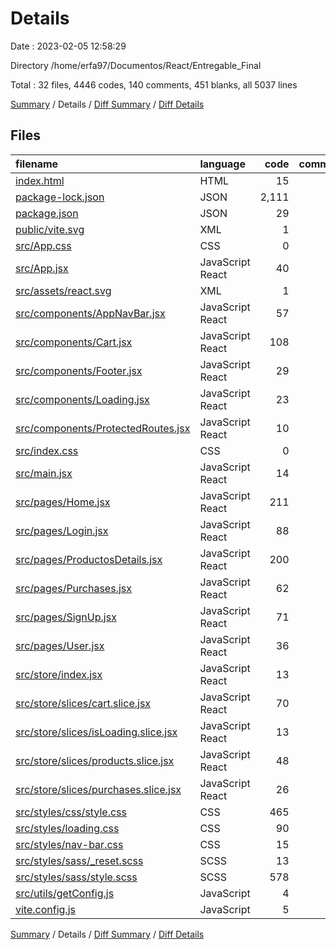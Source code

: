 # Details

Date : 2023-02-05 12:58:29

Directory /home/erfa97/Documentos/React/Entregable_Final

Total : 32 files,  4446 codes, 140 comments, 451 blanks, all 5037 lines

[Summary](results.md) / Details / [Diff Summary](diff.md) / [Diff Details](diff-details.md)

## Files
| filename | language | code | comment | blank | total |
| :--- | :--- | ---: | ---: | ---: | ---: |
| [index.html](/index.html) | HTML | 15 | 0 | 1 | 16 |
| [package-lock.json](/package-lock.json) | JSON | 2,111 | 0 | 1 | 2,112 |
| [package.json](/package.json) | JSON | 29 | 0 | 1 | 30 |
| [public/vite.svg](/public/vite.svg) | XML | 1 | 0 | 0 | 1 |
| [src/App.css](/src/App.css) | CSS | 0 | 41 | 1 | 42 |
| [src/App.jsx](/src/App.jsx) | JavaScript React | 40 | 1 | 8 | 49 |
| [src/assets/react.svg](/src/assets/react.svg) | XML | 1 | 0 | 0 | 1 |
| [src/components/AppNavBar.jsx](/src/components/AppNavBar.jsx) | JavaScript React | 57 | 6 | 14 | 77 |
| [src/components/Cart.jsx](/src/components/Cart.jsx) | JavaScript React | 108 | 0 | 17 | 125 |
| [src/components/Footer.jsx](/src/components/Footer.jsx) | JavaScript React | 29 | 0 | 2 | 31 |
| [src/components/Loading.jsx](/src/components/Loading.jsx) | JavaScript React | 23 | 0 | 2 | 25 |
| [src/components/ProtectedRoutes.jsx](/src/components/ProtectedRoutes.jsx) | JavaScript React | 10 | 2 | 4 | 16 |
| [src/index.css](/src/index.css) | CSS | 0 | 70 | 1 | 71 |
| [src/main.jsx](/src/main.jsx) | JavaScript React | 14 | 0 | 2 | 16 |
| [src/pages/Home.jsx](/src/pages/Home.jsx) | JavaScript React | 211 | 1 | 22 | 234 |
| [src/pages/Login.jsx](/src/pages/Login.jsx) | JavaScript React | 88 | 1 | 17 | 106 |
| [src/pages/ProductosDetails.jsx](/src/pages/ProductosDetails.jsx) | JavaScript React | 200 | 2 | 15 | 217 |
| [src/pages/Purchases.jsx](/src/pages/Purchases.jsx) | JavaScript React | 62 | 1 | 8 | 71 |
| [src/pages/SignUp.jsx](/src/pages/SignUp.jsx) | JavaScript React | 71 | 0 | 8 | 79 |
| [src/pages/User.jsx](/src/pages/User.jsx) | JavaScript React | 36 | 1 | 9 | 46 |
| [src/store/index.jsx](/src/store/index.jsx) | JavaScript React | 13 | 0 | 2 | 15 |
| [src/store/slices/cart.slice.jsx](/src/store/slices/cart.slice.jsx) | JavaScript React | 70 | 0 | 13 | 83 |
| [src/store/slices/isLoading.slice.jsx](/src/store/slices/isLoading.slice.jsx) | JavaScript React | 13 | 0 | 6 | 19 |
| [src/store/slices/products.slice.jsx](/src/store/slices/products.slice.jsx) | JavaScript React | 48 | 1 | 9 | 58 |
| [src/store/slices/purchases.slice.jsx](/src/store/slices/purchases.slice.jsx) | JavaScript React | 26 | 1 | 6 | 33 |
| [src/styles/css/style.css](/src/styles/css/style.css) | CSS | 465 | 1 | 97 | 563 |
| [src/styles/loading.css](/src/styles/loading.css) | CSS | 90 | 0 | 2 | 92 |
| [src/styles/nav-bar.css](/src/styles/nav-bar.css) | CSS | 15 | 0 | 9 | 24 |
| [src/styles/sass/_reset.scss](/src/styles/sass/_reset.scss) | SCSS | 13 | 0 | 6 | 19 |
| [src/styles/sass/style.scss](/src/styles/sass/style.scss) | SCSS | 578 | 10 | 164 | 752 |
| [src/utils/getConfig.js](/src/utils/getConfig.js) | JavaScript | 4 | 0 | 2 | 6 |
| [vite.config.js](/vite.config.js) | JavaScript | 5 | 1 | 2 | 8 |

[Summary](results.md) / Details / [Diff Summary](diff.md) / [Diff Details](diff-details.md)